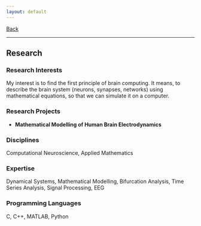 ```yaml
---
layout: default
---
```


[Back](/index.md)
* * *

## Research
### Research Interests
My interest is to find the first principle of brain computing. It means, to describe the brain system (neurons, synapses, networks) using mathematical equations, so that we can simulate it on a computer.

### Research Projects
- **Mathematical Modelling of Human Brain Electrodynamics**

### Disciplines
Computational Neuroscience, Applied Mathematics

### Expertise
Dynamical Systems, Mathematical Modelling, Bifurcation Analysis, Time Series Analysis, Signal Processing, EEG

### Programming Languages
C, C++, MATLAB, Python
